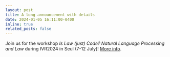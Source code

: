```yaml
---
layout: post
title: A long announcement with details
date: 2024-01-05 16:11:00-0400
inline: true
related_posts: false
---
```


Join us for the workshop <i>Is Law (just) Code? Natural Language Processing and Law</i> during IVR2024 in Seul (7-12 July)! <a href="https://ivr2024.org/html_file.php?file=sw_030.html&file2=sub_default.html">More info</a>.
